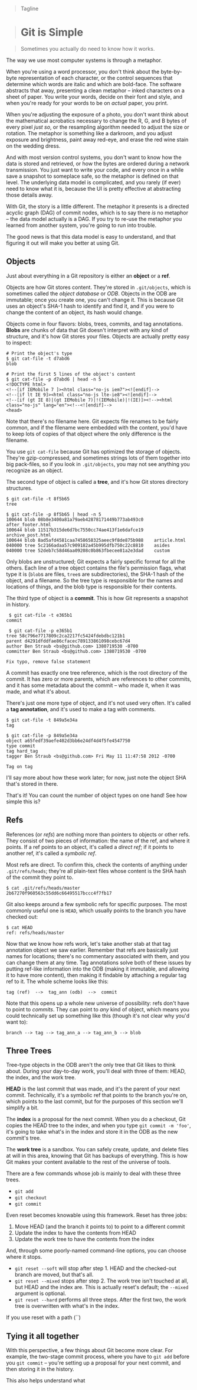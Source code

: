 > Tagline

> # Git is Simple

> Sometimes you actually do need to know how it works.

The way we use most computer systems is through a metaphor.

When you're using a word processor, you don't think about the byte-by-byte representation of each character, or the control sequences that determine which words are italic and which are bold-face.
The software abstracts that away, presenting a clean metaphor – inked characters on a sheet of paper.
You write your words, decide on their font and style, and when you're ready for your words to be on *actual* paper, you print.

When you're adjusting the exposure of a photo, you don't want think about the mathematical acrobatics necessary to change the R, G, and B bytes of every pixel *just so*, or the resampling algorithm needed to adjust the size or rotation.
The metaphor is something like a darkroom, and you adjust exposure and brightness, paint away red-eye, and erase the red wine stain on the wedding dress.

And with most version control systems, you don't want to know how the data is stored and retrieved, or how the bytes are ordered during a network transmission.
You just want to write your code, and every once in a while save a snapshot to someplace safe, so the metaphor is defined on that level.
The underlying data model is complicated, and you rarely (if ever) need to know what it is, because the UI is pretty effective at abstracting those details away.

With Git, the story is a little different.
The metaphor it presents is a directed acyclic graph (DAG) of commit nodes, which is to say there *is* no metaphor – the data model actually is a DAG.
If you try to re-use the metaphor you learned from another system, you're going to run into trouble.

The good news is that this data model is easy to understand, and that figuring it out will make you better at using Git.


## Objects

Just about everything in a Git repository is either an **object**  or a **ref**.

Objects are how Git stores content.
They're stored in `.git/objects`, which is sometimes called the *object database* or *ODB*.
Objects in the ODB are immutable; once you create one, you can't change it.
This is because Git uses an object's SHA-1 hash to identify and find it, and if you were to change the content of an object, its hash would change.

Objects come in four flavors: blobs, trees, commits, and tag annotations.
**Blobs** are chunks of data that Git doesn't interpret with any kind of structure, and it's how Git stores your files.
Objects are actually pretty easy to inspect:

```
# Print the object's type
$ git cat-file -t d7abd6
blob

# Print the first 5 lines of the object's content
$ git cat-file -p d7abd6 | head -n 5
<!DOCTYPE html>
<!--[if IEMobile 7 ]><html class="no-js iem7"><![endif]-->
<!--[if lt IE 9]><html class="no-js lte-ie8"><![endif]-->
<!--[if (gt IE 8)|(gt IEMobile 7)|!(IEMobile)|!(IE)]><!--><html class="no-js" lang="en"><!--<![endif]-->
<head>
```

Note that there's no filename here.
Git expects file renames to be fairly common, and if the filename were embedded with the content, you'd have to keep lots of copies of that object where the only difference is the filename.

You use `git cat-file` because Git has optimized the storage of objects.
They're gzip-compressed, and sometimes strings lots of them together into big pack-files, so if you look in `.git/objects`, you may not see anything you recognize as an object.

The second type of object is called a **tree**, and it's how Git stores directory structures.

```
$ git cat-file -t 8f5b65
tree

$ git cat-file -p 8f5b65 | head -n 5
100644 blob 08b8e3400a81a79aeb42878171449b773ab493c0	after_footer.html
100644 blob 11517b315de6d7bc7550cc74ae413f1e6dafce19	archive_post.html
100644 blob 8ad5afd4581caa7458658325aeec9f8de875b988	article.html
040000 tree 5c2166adaa57c909182a45b995dfb750c22c8810	asides
040000 tree 52deb7c58d46aa09208c0b863fbecee81a2e3dad	custom
```

Only blobs are unstructured; Git expects a fairly specific format for all the others.
Each line of a tree object contains the file's permission flags, what type it is (`blob`s are files, `tree`s are subdirectories), the SHA-1 hash of the object, and a filename.
So the tree type is responsible for the names and locations of things, and the blob type is responsible for their contents.

The third type of object is a **commit**.
This is how Git represents a snapshot in history.

```
 $ git cat-file -t e365b1
commit

 $ git cat-file -p e365b1
tree 58c796e7717809c2ca2217fc5424fdebdbc121b1
parent d4291dfddfae86cfacec789133861098cebc67d4
author Ben Straub <bs@github.com> 1380719530 -0700
committer Ben Straub <bs@github.com> 1380719530 -0700

Fix typo, remove false statement
```

A commit has exactly one tree reference, which is the root directory of the commit.
It has zero or more parents, which are references to other commits, and it has some metadata about the commit – who made it, when it was made, and what it's about.

There's just one more type of object, and it's not used very often.
It's called a **tag annotation**, and it's used to make a tag with comments.

```
$ git cat-file -t 849a5e34a
tag

$ git cat-file -p 849a5e34a
object a65fedf39aefe402d3bb6e24df4d4f5fe4547750
type commit
tag hard_tag
tagger Ben Straub <bs@github.com> Fri May 11 11:47:58 2012 -0700

Tag on tag
```

I'll say more about how these work later; for now, just note the object SHA that's stored in there.

That's it!
You can count the number of object types on one hand!
See how simple this is?

## Refs

References (or *refs*) are nothing more than pointers to objects or other refs.
They consist of two pieces of information: the name of the ref, and where it points.
If a ref points to an object, it's called a *direct ref*; if it points to another ref, it's called a *symbolic ref*.

Most refs are direct.
To confirm this, check the contents of anything under `.git/refs/heads`; they're all plain-text files whose content is the SHA hash of the commit they point to.

```
$ cat .git/refs/heads/master
2b67270f960563c55dd6c66495517bccc4f7fb17
```

Git also keeps around a few symbolic refs for specific purposes.
The most commonly useful one is `HEAD`, which usually points to the branch you have checked out:

```
$ cat HEAD
ref: refs/heads/master
```

Now that we know how refs work, let's take another stab at that tag annotation object we saw earlier.
Remember that refs are basically just names for locations; there's no commentary associated with them, and you can change them at any time.
Tag annotations solve both of these issues by putting ref-like information into the ODB (making it immutable, and allowing it to have more content), then making it findable by attaching a regular tag ref to it.
The whole scheme looks like this:

```
tag (ref)  -->  tag_ann (odb)  -->  commit
```

Note that this opens up a whole new universe of possibility: refs don't have to point to *commits*.
They can point to *any* kind of object, which means you could technically set up something like this (though it's not clear why you'd want to):

```
branch --> tag --> tag_ann_a --> tag_ann_b --> blob
```


## Three Trees

Tree-type objects in the ODB aren't the only tree that Git likes to think about.
During your day-to-day work, you'll deal with three of them: HEAD, the index, and the work tree.

**HEAD** is the last commit that was made, and it's the parent of your next commit.
Technically, it's a symbolic ref that points to the branch you're on, which points to the last commit, but for the purposes of this section we'll simplify a bit.

The **index** is a proposal for the next commit.
When you do a checkout, Git copies the HEAD tree to the index, and when you type `git commit -m 'foo'`, it's going to take what's in the index and store it in the ODB as the new commit's tree.

The **work tree** is a sandbox.
You can safely create, update, and delete files at will in this area, knowing that Git has backups of everything.
This is how Git makes your content available to the rest of the universe of tools.

There are a few commands whose job is mainly to deal with these three trees.

* `git add`
* `git checkout`
* `git commit`

Even reset becomes knowable using this framework.
Reset has three jobs:

1. Move HEAD (and the branch it points to) to point to a different commit
1. Update the index to have the contents from HEAD
1. Update the work tree to have the contents from the index

And, through some poorly-named command-line options, you can choose where it stops.

* `git reset --soft` will stop after step 1.
  HEAD and the checked-out branch are moved, but that's all.
* `git reset --mixed` stops after step 2.
  The work tree isn't touched at all, but HEAD and the index are.
  This is actually reset's default; the `--mixed` argument is optional.
* `git reset --hard` performs all three steps.
  After the first two, the work tree is overwritten with what's in the index.
  
If you use reset with a path (``)


## Tying it all together

With this perspective, a few things about Git become more clear.
For example, the two-stage commit process, where you have to `git add` before you `git commit` – you're setting up a proposal for your next commit, and then storing it in the history.

This also helps understand what
